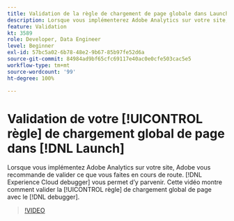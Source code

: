 ```yaml
---
title: Validation de la règle de chargement de page globale dans Launch
description: Lorsque vous implémenterez Adobe Analytics sur votre site, vous souhaiterez être en mesure de valider ce que vous faites en cours de route. Experience Cloud Debugger à la rescousse ! Cette vidéo montre comment valider la règle de chargement global de page avec Debugger.
feature: Validation
kt: 3589
role: Developer, Data Engineer
level: Beginner
exl-id: 57bc5a02-6b78-48e2-9b67-85b97fe52d6a
source-git-commit: 84984ad9bf65cfc69117e40ac0e0cfe503cac5e5
workflow-type: tm+mt
source-wordcount: '99'
ht-degree: 100%

---
```


# Validation de votre [!UICONTROL règle] de chargement global de page dans [!DNL Launch]

Lorsque vous implémentez Adobe Analytics sur votre site, Adobe vous recommande de valider ce que vous faites en cours de route. [!DNL Experience Cloud debugger] vous permet d’y parvenir. Cette vidéo montre comment valider la [!UICONTROL règle] de chargement global de page avec le [!DNL debugger].

>[!VIDEO](https://video.tv.adobe.com/v/28776/?quality=12&learn=on)
